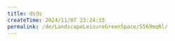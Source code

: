 ```yaml
---
title: dsds
createTime: 2024/11/07 23:24:15
permalink: /de/LandscapeLeisureGreenSpace/S569mqRl/
---
```

